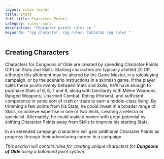 ```yaml
---
layout: rules-layout
title: stats
full-title: Character Points
category: rules-chars
description: "Character points rules in "
keywords: "rpg character, rpg rules, tabletop rpg rules "
---
```


## Creating Characters
Characters for Dungeons of Olde are created by spending Character Points (CP) on Stats and Skills. Starting characters are typically allotted 20 CP, although this allotment may be altered by the Game Master, in a roleplaying campaign, or by the scenario instructions in a skirmish game. If the player splits these points evenly between Stats and Skills, he'll have enough to purchase Stats of 6, 6, 7 and 8, along with familiarity with Melee Weapons, Ranged Weapons, Unarmed Combat, Riding (Horses), and sufficient competence in some sort of craft or trade to earn a middle-class living. By trimming a few points from his Stats, he could invest in a broader range of Skills, or achieve expertise in one or two Skills, creating a veteran or specialist. Alternately, he could make a novice with great potential by shifting Character Points away from Skills to improve his starting Stats.

In an extended campaign characters will gain additional Character Points as progress through their adventuring career. In a campaign

_This section will contain rules for creating unique characters for **Dungeons of Olde** using a balanced point system._

